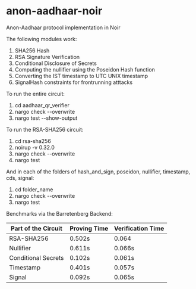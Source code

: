 # anon-aadhaar-noir
Anon-Aadhaar protocol implementation in Noir

The following modules work: 

1. SHA256 Hash
2. RSA Signature Verification
3. Conditional Disclosure of Secrets
4. Computing the nullifier using the Poseidon Hash function
5. Converting the IST timestamp to UTC UNIX timestamp
6. SignalHash constraints for frontrunning atttacks

To run the entire circuit:

1. cd aadhaar_qr_verifier
2. nargo check --overwrite
3. nargo test --show-output

To run the RSA-SHA256 circuit:

1. cd rsa-sha256
2. noirup -v 0.32.0
3. nargo check --overwrite
4. nargo test

And in each of the folders of hash_and_sign, poseidon, nullifier, timestamp, cds, signal:

1. cd folder_name
2. nargo check --overwrite
3. nargo test

Benchmarks via the Barretenberg Backend:

| Part of the Circuit | Proving Time | Verification Time |
|-----------------|-----------------|-----------------|
| RSA-SHA256    | 0.502s    | 0.064    |
| Nullifier    |  0.611s   | 0.066s    |
| Conditional Secrets    |  0.102s  |  0.061s   |
| Timestamp    |   0.401s  |  0.057s  |
| Signal    | 0.092s    | 0.065s    |
